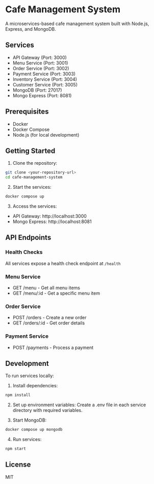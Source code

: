 # Cafe Management System

A microservices-based cafe management system built with Node.js, Express, and MongoDB.

## Services

- API Gateway (Port: 3000)
- Menu Service (Port: 3001)
- Order Service (Port: 3002)
- Payment Service (Port: 3003)
- Inventory Service (Port: 3004)
- Customer Service (Port: 3005)
- MongoDB (Port: 27017)
- Mongo Express (Port: 8081)

## Prerequisites

- Docker
- Docker Compose
- Node.js (for local development)

## Getting Started

1. Clone the repository:
```bash
git clone <your-repository-url>
cd cafe-management-system
```

2. Start the services:
```bash
docker compose up
```

3. Access the services:
- API Gateway: http://localhost:3000
- Mongo Express: http://localhost:8081

## API Endpoints

### Health Checks
All services expose a health check endpoint at `/health`

### Menu Service
- GET /menu - Get all menu items
- GET /menu/:id - Get a specific menu item

### Order Service
- POST /orders - Create a new order
- GET /orders/:id - Get order details

### Payment Service
- POST /payments - Process a payment

## Development

To run services locally:

1. Install dependencies:
```bash
npm install
```

2. Set up environment variables:
Create a .env file in each service directory with required variables.

3. Start MongoDB:
```bash
docker compose up mongodb
```

4. Run services:
```bash
npm start
```

## License

MIT 